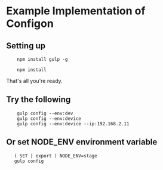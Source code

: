 # Example Implementation of Configon

## Setting up

```
    npm install gulp -g
```

```
    npm install
```

That's all you're ready.

## Try the following

```
    gulp config --env:dev
    gulp config --env:device
    gulp config --env:device --ip:192.168.2.11
```

## Or set NODE_ENV environment variable

 ```
    ( SET | export ) NODE_ENV=stage
    gulp config
```
